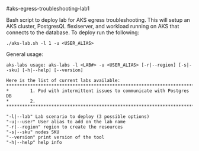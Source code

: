 #aks-egress-troubleshooting-lab1

Bash script to deploy lab for AKS egress troubleshooting.
This will setup an AKS cluster, PostgresQL flexiserver, and workload running on AKS that connects to the database.
To deploy run the following:

```plain-text
./aks-lab.sh -l 1 -u <USER_ALIAS>
```


General usage:

```plain-text
aks-labs usage: aks-labs -l <LAB#> -u <USER_ALIAS> [-r|--region] [-s|--sku] [-h|--help] [--version]

Here is the list of current labs available:
*************************************************************************************
*        1. Pod with intermittent issues to communicate with Postgres DB
*        2. 
*************************************************************************************

"-l|--lab" Lab scenario to deploy (3 possible options)
"-u|--user" User alias to add on the lab name
"-r|--region" region to create the resources
"-s|--sku" nodes SKU
"--version" print version of the tool
"-h|--help" help info
```

